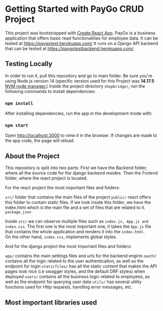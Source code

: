 # Getting Started with PayGo CRUD Project

  

This project was bootstrapped with [Create React App](https://github.com/facebook/create-react-app).
PayGo is a business application that offers basic read functionalities for employee data. It can be tested at https://paygotest.herokuapp.com/
It runs on a Django API backend that can be tested at https://paygotestbackend.herokuapp.com/  

## Testing Locally

In order to run it, pull this repository and go to main folder. Be sure you're using Node.js version 14 (specific version used for this Project was **14.17.5**  [NVM node manager.](https://github.com/nvm-sh/nvm)) Inside the project directory `shopbridge/`, run the following commands to install dependencies:


### `npm install`
  

After installing dependencies, run the app in the development mode with:

  

### `npm start`  

Open [http://localhost:3000](http://localhost:3000) to view it in the browser. If changes are made to the app code, the page will reload.
  

## About the Project

This repository is split into two parts:
First we have the Backend folder, where all the source code for the django backend resides.
Then the Frotend folder, where the react project is located.


For the react project the most important files and folders:

`src/` folder that contains the main files of the project
`public/` react offers this folder to contain static files. If we look inside this folder, we have the index.html which is the main file and a set of files that are related to it.
`package.json`
  
Inside `src/` we can observe multiple files such as `index.js, App.js and index.css`. The first one is the most important one, it takes the `App.js` file that contains the whole application and renders it into the `index.html`. \
On the other hand, `index.css`, implements global styles.

And for the django project the most important files and folders:

`app/` contains the main settings files and urls for the backend engine
`oauth/` contains all the logic related to the user authentication, as well as the endpoint for login
`staticfiles/` has all the static content that makes the API pages look nice (i.e swagger styles, and the default DRF styles) when deployed
`users/` contains all the business logic related to employees, as well as the endpoint for querying user data
`utils/` has several utility functions used for Http requests, handling error messages, etc.



 
 
 ## Most important libraries used
 
